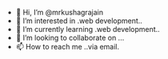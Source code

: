 - 👋 Hi, I’m @mrkushagrajain
- 👀 I’m interested in .web development..
- 🌱 I’m currently learning .web development..
- 💞️ I’m looking to collaborate on ...
- 📫 How to reach me ..via email.

<!---
mrkushagrajain/mrkushagrajain is a ✨ special ✨ repository because its `README.md` (this file) appears on your GitHub profile.
You can click the Preview link to take a look at your changes.
--->
